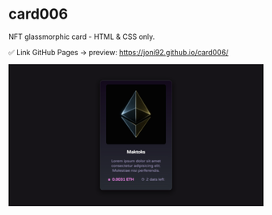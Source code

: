 # card006
NFT glassmorphic card - HTML & CSS only. 


✅ Link GitHub Pages -> preview: https://joni92.github.io/card006/


![preview.png](https://github.com/Joni92/card006/blob/main/previews/preview01.png)
